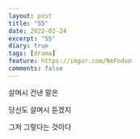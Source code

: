 ```yaml
---
layout: post
title: "55"
date: 2022-02-24
excerpt: "55"
diary: true
tags: [drama]
feature: https://imgur.com/NeFndvm
comments: false
---
```


살며시 건낸 말은

당신도 살며시 듣겠지

그저 그렇다는 것이다
